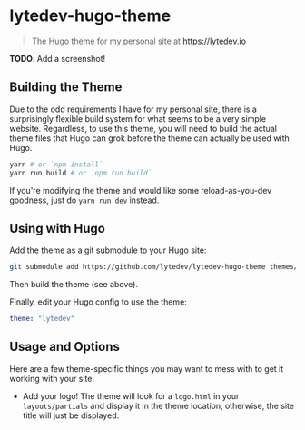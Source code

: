 # lytedev-hugo-theme

> The Hugo theme for my personal site at https://lytedev.io

**TODO**: Add a screenshot!

## Building the Theme

Due to the odd requirements I have for my personal site, there is a surprisingly
flexible build system for what seems to be a very simple website. Regardless, to
use this theme, you will need to build the actual theme files that Hugo can grok
before the theme can actually be used with Hugo.

``` sh
yarn # or `npm install`
yarn run build # or `npm run build`
```

If you're modifying the theme and would like some reload-as-you-dev goodness,
just do `yarn run dev` instead.

## Using with Hugo

Add the theme as a git submodule to your Hugo site:

``` sh
git submodule add https://github.com/lytedev/lytedev-hugo-theme themes/lytedev
```

Then build the theme (see above).

Finally, edit your Hugo config to use the theme:

``` yaml
theme: "lytedev"
```

## Usage and Options

Here are a few theme-specific things you may want to mess with to get it working
with your site.

* Add your logo! The theme will look for a `logo.html` in your
  `layouts/partials` and display it in the theme location, otherwise, the site
  title will just be displayed.
